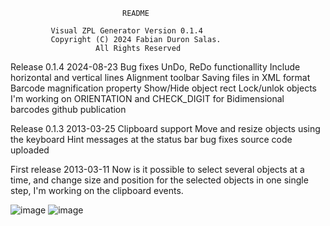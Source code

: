                              README

             Visual ZPL Generator Version 0.1.4
             Copyright (C) 2024 Fabian Duron Salas.
                       All Rights Reserved

Release 0.1.4 2024-08-23
Bug fixes
UnDo, ReDo functionallity
Include horizontal and vertical lines
Alignment toolbar
Saving files in XML format
Barcode magnification property
Show/Hide object rect
Lock/unlok objects
I'm working on ORIENTATION and CHECK_DIGIT for Bidimensional barcodes
github publication

Release 0.1.3 2013-03-25
Clipboard support
Move and resize objects using the keyboard
Hint messages at the status bar
bug fixes
source code uploaded

First release 2013-03-11 
Now is it possible to select several objects at a time, and change size and position
for the selected objects in one single step, I'm working on the clipboard events.

![image](https://github.com/user-attachments/assets/f8ba66c3-a4d3-404e-98d3-520c24366937)
![image](https://github.com/user-attachments/assets/1cd36d8e-2b21-4d0a-8985-0680e22d50cf)

